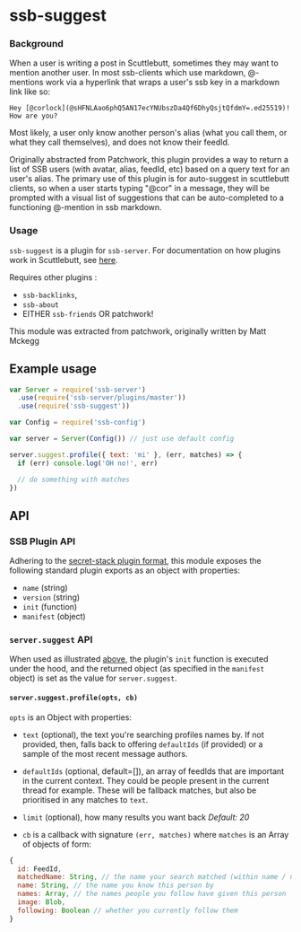 # ssb-suggest

### Background

When a user is writing a post in Scuttlebutt, sometimes they may want to mention another user. In most ssb-clients which use markdown, @-mentions work via a hyperlink that wraps a user's ssb key in a markdown link like so:

```
Hey [@corlock](@sHFNLAao6phQ5AN17ecYNUbszDa4Qf6DhyQsjtQfdmY=.ed25519)! How are you?
```

Most likely, a user only know another person's alias (what you call them, or what they call themselves), and does not know their feedId.

Originally abstracted from Patchwork, this plugin provides a way to return a list of SSB users (with avatar, alias, feedId, etc) based on a query text for an user's alias. The primary use of this plugin is for auto-suggest in scuttlebutt clients, so when a user starts typing "@cor" in a message, they will be prompted with a visual list of suggestions that can be auto-completed to a functioning @-mention in ssb markdown.


### Usage
`ssb-suggest` is a plugin for `ssb-server`. For documentation on how plugins work in Scuttlebutt, see [here](https://github.com/ssbc/secret-stack/blob/master/PLUGINS.md).


Requires other plugins :
- `ssb-backlinks`,
- `ssb-about`
- EITHER `ssb-friends` OR patchwork!

This module was extracted from patchwork, originally written by Matt Mckegg

## Example usage

```js
var Server = require('ssb-server')
  .use(require('ssb-server/plugins/master'))
  .use(require('ssb-suggest'))

var Config = require('ssb-config')

var server = Server(Config()) // just use default config

server.suggest.profile({ text: 'mi' }, (err, matches) => {
  if (err) console.log('OH no!', err)

  // do something with matches
})
```

## API

### SSB Plugin API

Adhering to the [secret-stack plugin format](https://github.com/ssbc/secret-stack/blob/master/PLUGINS.md#plugin-format), this module exposes the following standard plugin exports as an object with properties:

- `name` (string)
- `version` (string)
- `init` (function)
- `manifest` (object)


### `server.suggest` API

When used as illustrated [above](#example-usage), the plugin's `init` function is executed under the hood, and the returned object (as specified in the `manifest` object) is set as the value for `server.suggest`.

#### `server.suggest.profile(opts, cb)`

`opts` is an Object with properties:
- `text` (optional), the text you're searching profiles names by. If not provided, then, falls back to offering `defaultIds` (if provided) or a sample of the most recent message authors.
- `defaultIds` (optional, default=[]), an array of feedIds that are important in the current context. They could be people present in the current thread for example. These will be fallback matches, but also be prioritised in any matches to `text`.
- `limit` (optional), how many results you want back _Default: 20_


- `cb` is a callback with signature `(err, matches)` where `matches` is an Array of objects of form:
```js
{
  id: FeedId,
  matchedName: String, // the name your search matched (within name / names)
  name: String, // the name you know this person by
  names: Array, // the names people you follow have given this person
  image: Blob,
  following: Boolean // whether you currently follow them
}
```
